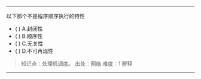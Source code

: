 ---
以下那个不是程序顺序执行的特性
- ( ) A.封闭性 
- ( ) B.顺序性 
- ( ) C.无关性 
- ( ) D.不可再现性

> 知识点：处理机调度。
> 出处：网络
> 难度：1
> 解释

---